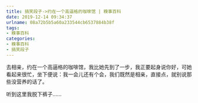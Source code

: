 ```yaml
---
title: 搞笑段子->约在一个高逼格的咖啡馆 | 糗事百科
date: 2019-12-14 09:34:37
urlname: 08a72b5b5a60a233544cb6537884b38f
tags: 
- 糗事百科
categories:
- 糗事百科
- 搞笑段子
---
```

去相亲，约在一个高逼格的咖啡馆，我比她先到了一步，我正要起身说你好，可她看起来很忙，坐下便说：我一会儿还有个会，我们既然是相亲，直接点，就别说那些没营养的话了。

听到这里我脱下裤子……


